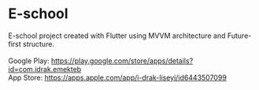 # E-school
E-school project created with Flutter using MVVM architecture and Future-first structure.
<br/><br/>
Google Play: https://play.google.com/store/apps/details?id=com.idrak.emekteb
<br/>
App Store: https://apps.apple.com/app/i-drak-liseyi/id6443507099
